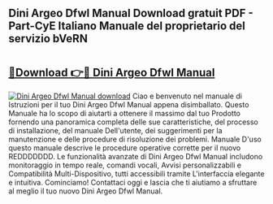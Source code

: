 ## Dini Argeo Dfwl Manual Download gratuit PDF - Part-CyE Italiano Manuale del proprietario del servizio bVeRN

# <h2><a href="http://dfae7z.blite.top/?on=Dini+Argeo+Dfwl+Manual">🔗Download 👉🔴 Dini Argeo Dfwl Manual</a></h2>

[![Dini Argeo Dfwl Manual download](https://i.imgur.com/lujVjoI.png)](http://dfae7z.blite.top/?on=Dini+Argeo+Dfwl+Manual)
Ciao e benvenuto nel manuale di Istruzioni per il tuo Dini Argeo Dfwl Manual appena disimballato. Questo Manuale ha lo scopo di aiutarti a ottenere il massimo dal tuo Prodotto fornendo una panoramica completa delle sue caratteristiche, del processo di installazione, del manuale Dell'utente, dei suggerimenti per la manutenzione e delle procedure di risoluzione dei problemi. Manuale D'uso questo manuale descrive le procedure operative corrette per il nuovo REDDDDDDD. Le funzionalità avanzate di Dini Argeo Dfwl Manual includono monitoraggio in tempo reale, comandi vocali, Avvisi personalizzabili e Compatibilità Multi-Dispositivo, tutti accessibili tramite L'interfaccia elegante e intuitiva. Cominciamo! Contattaci oggi e lascia che ti aiutiamo a sfruttare al meglio il tuo nuovo Dini Argeo Dfwl Manual.
